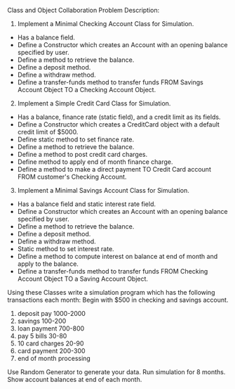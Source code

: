 Class and Object Collaboration
Problem Description:

1. Implement a Minimal Checking Account Class for Simulation.
 - Has a balance field.
 - Define a Constructor which creates an Account with an opening balance specified by user.  
 - Define a method to retrieve the balance.
 - Define a deposit method.
 - Define a withdraw method.
 - Define a transfer-funds method to transfer funds FROM Savings Account Object TO a Checking Account Object.

2. Implement a Simple Credit Card Class for Simulation.
 - Has a balance, finance rate (static field), and a credit limit as its fields.
 - Define a Constructor which creates a CreditCard object with a default credit limit of $5000.
 - Define static method to set finance rate.
 - Define a method to retrieve the balance.
 - Define a method to post credit card charges.
 - Define method to apply end of month finance charge.
 - Define a method to make a direct payment TO Credit Card account FROM customer's Checking Account.

3. Implement a Minimal Savings Account Class for Simulation.
 - Has a balance field and static interest rate field.
 - Define a Constructor which creates an Account with an opening balance specified by user.  
 - Define a method to retrieve the balance.
 - Define a deposit method.
 - Define a withdraw method.
 - Static method to set interest rate.
 - Define a method to compute interest on balance at end of month and apply to the balance.
 - Define a transfer-funds method to transfer funds FROM Checking Account Object TO a Saving Account Object.

Using these Classes write a simulation program which has the following transactions each month:
 Begin with $500 in checking and savings account.
 1. deposit pay    1000-2000
 2. savings         100-200
 3. loan payment    700-800
 4. pay 5 bills      30-80
 5. 10 card charges  20-90
 6. card payment    200-300
 7. end of month processing

Use Random Generator to generate your data. 
Run simulation for  8 months.
Show account balances at end of each month.	
